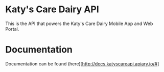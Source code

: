 # Katy's Care Dairy API
This is the API that powers the Katy's Care Dairy Mobile App and Web Portal.

# Documentation
Documentation can be found (here)[http://docs.katyscareapi.apiary.io/#]
